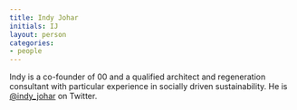 ```yaml
---
title: Indy Johar
initials: IJ
layout: person
categories:
- people
---
```


Indy is a co-founder of 00 and a qualified architect and regeneration consultant
with particular experience in socially driven sustainability. He is
[@indy_johar][] on Twitter.

[@indy_johar]: https://twitter.com/indy_johar
